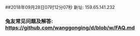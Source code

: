 ##2018年09月28日07时12分07秒 新址: 159.65.141.232
### 兔友常见问题及解答: https://github.com/wanggonging/d/blob/w/FAQ.md
